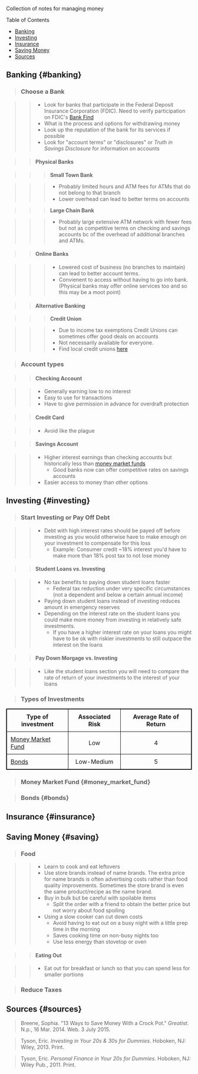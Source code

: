 Collection of notes for managing money

Table of Contents

- [Banking](#banking)
- [Investing](#investing)
- [Insurance](#insurance)
- [Saving Money](#saving)
- [Sources](#sources)

## Banking {#banking}

> ### Choose a Bank

>> - Look for banks that participate in the Federal Deposit Insurance
     Corporation (FDIC). Need to verify participation on FDIC's [Bank
     Find](https://research.fdic.gov/bankfind/)
>> - What is the process and options for withdrawing money
>> - Look up the reputation of the bank for its services if possible
>> - Look for "account terms" or "disclosures" or _Truth in Savings Disclosure_
     for information on accounts

>> #### Physical Banks

>>> __Small Town Bank__

>>> - Probably limited hours and ATM fees for ATMs that do not belong to that
      branch 
>>> - Lower overhead can lead to better terms on accounts

>>> __Large Chain Bank__

>>> - Probably large extensive ATM network with fewer fees but not as
      competitive terms on checking and savings accounts bc of the overhead of
      additional branches and ATMs.

>> #### Online Banks

>>> - Lowered cost of business (no branches to maintain) can lead to better
      account terms.
>>> - Convienent to access without having to go into bank. (Physical banks may
      offer online services too and so this may be a moot point)

>> #### Alternative Banking

>>> __Credit Union__

>>> - Due to income tax exemptions Credit Unions can sometimes offer good deals
      on accounts
>>> - Not necessarily available for everyone.
>>> - Find local credit unions [here](http://www.asmarterchoice.org/)

> ### Account types

>> #### Checking Account

>> - Generally earning low to no interest
>> - Easy to use for transactions
>> - Have to give permission in advance for overdraft protection

>> #### Credit Card

>> - Avoid like the plague

>> #### Savings Account

>> - Higher interest earnings than checking accounts but historically less than
     [money market funds](#money_market_fund)
>>      - Good banks now can offer competitive rates on savings accounts
>> - Easier access to money than other options

## Investing {#investing}

> ### Start Investing or Pay Off Debt

>>  - Debt with high interest rates should be payed off before investing as you
      would otherwise have to make enough on your investment to compensate for
      this loss 
>>      - Example: Consumer credit ~18% interest you'd have to make more than
          18% post tax to not lose money

>> #### Student Loans vs. Investing

>> - No tax benefits to paying down student loans faster
>>      - Federal tax reduction under very specific circumstances (not a
          dependent and below a certain annual income)
>> - Paying down student loans instead of investing reduces amount in emergency
     reserves
>> - Depending on the interest rate on the student loans you could make more
     money from investing in relatively safe investments.
>>      - If you have a higher interest rate on your loans you might have to be
          ok with riskier investments to still outpace the interest on the
          loans

>> #### Pay Down Morgage vs. Investing

>> - Like the student loans section you will need to compare the rate of return
     of your investments to the interest of your loans

> ### Types of Investments

<style>
table, th, td {
    border: 1px solid black;
    border-collapse: collapse;
}
th, td {
    padding: 10px;
}
</style>
<div align="center">
<table>

  <tr>
  <th> Type of investment </th>
  <th> Associated Risk </th>		
  <th> Average Rate of Return </th>
  </tr>

  <tr>
  <td style="text-align:left"> <a href="#money_market_fund">Money Market
      Fund</a> </td>
  <td style="text-align:center"> Low </td>		
  <td style="text-align:center"> 4 </td>
  </tr>

  <tr>
  <td style="text-align:left"> <a href="#bonds">Bonds</a> </td>
  <td style="text-align:center"> Low-Medium </td>		
  <td style="text-align:center"> 5 </td>
  </tr>

</table>
</div>

> ### Money Market Fund {#money_market_fund}

> ### Bonds {#bonds}

## Insurance {#insurance}

## Saving Money {#saving}

> ### Food

>> - Learn to cook and eat leftovers
>> - Use store brands instead of name brands. The extra price for name brands
    is often advertising costs rather than food quality improvements.
    Sometimes the store brand is even the same product/recipe as the name
    brand.
>> - Buy in bulk but be careful with spoilable items
>>      - Split the order with a friend to obtain the better price but not
        worry about food spoiling
>> - Using a slow cooker can cut down costs
>>      - Avoid having to eat out on a busy night with a little prep time in
          the morning
>>      - Saves cooking time on non-busy nights too
>>      - Use less energy than stovetop or oven

>> #### Eating Out

>> - Eat out for breakfast or lunch so that you can spend less for smaller
     portions

> ### Reduce Taxes

## Sources {#sources}


> Breene, Sophia. "13 Ways to Save Money With a Crock Pot." <i>Greatist</i>.
  N.p., 16 Mar. 2014. Web. 3 July 2015.

> Tyson, Eric. <i>Investing in Your 20s &amp; 30s for Dummies</i>. Hoboken, NJ:
  Wiley, 2013. Print.

> Tyson, Eric. <i>Personal Finance in Your 20s for Dummies</i>. Hoboken, NJ:
  Wiley Pub., 2011. Print.  
